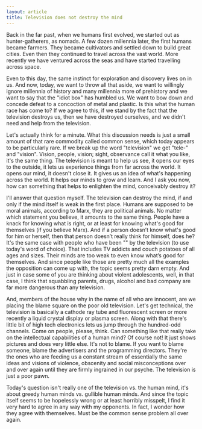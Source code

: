 ```yaml
---
layout: article
title: Television does not destroy the mind
---
```


Back in the far past, when we humans first evolved, we started out as
hunter-gatherers, as nomads. A few dozen millennia later, the first
humans became farmers. They became cultivators and settled down to build
great cities. Even then they continued to travel across the vast world.
More recently we have ventured across the seas and have started
travelling across space.

Even to this day, the same instinct for exploration and discovery lives
on in us. And now, today, we want to throw all that aside, we want to
willingly ignore millennia of history and many millennia more of
prehistory and we want to say that the "idiot box" has humbled us. We
want to bow down and concede defeat to a concoction of metal and
plastic. Is this what the human race has come to? If we agree to this,
if we stand by the fact that the television destroys us, then we have
destroyed ourselves, and we didn't need and help from the television. 

Let's actually think for a minute. What this discussion needs is just a
small amount of that rare commodity called common sense, which today
appears to be particularly rare. If we break up the word "television" we
get "tele-" and "vision". Vision, people, vision; sight, observance call
it what you like, it's the same thing. The television is meant to help
us see, it opens our eyes to the outside, it lets us experience things
from far across the world. It opens our mind, it doesn't close it. It
gives us an idea of what's happening across the world. It helps our
minds to grow and learn. And I ask you now, how can something that helps
to enlighten the mind, conceivably destroy it?

I'll answer that question myself. The television can destroy the mind,
if and only if the mind itself is weak in the first place. Humans are
supposed to be moral animals, according to Marx, they are political
animals. No matter which statement you believe, it amounts to the same
thing. People have a knack for knowing what is right, or at least for
knowing what's good for themselves (if you believe Marx). And if a
person doesn’t know what's good for him or herself, then that person
doesn’t really think for himself, does he? It's the same case with
people who have been "<destroyed>" by the television (to use today's
word of choice). That includes TV addicts and couch potatoes of all ages
and sizes. Their minds are too weak to even know what’s good for
themselves. And since people like those are pretty much all the examples
the opposition can come up with, the topic seems pretty darn empty. And
just in case some of you are thinking about violent adolescents, well,
in that case, I think that squabbling parents, drugs, alcohol and bad
company are far more dangerous than any television.

And, members of the house why in the name of all who are innocent, are
we placing the blame square on the poor old television. Let's get
technical, the television is basically a cathode ray tube and
fluorescent screen or more recently a liquid crystal display or plasma
screen. Along with that there's little bit of high tech electronics lets
us jump through the hundred-odd channels. Come on people, please, think.
Can something like that really take on the intellectual capabilities of
a human mind? Of course not! It just shows pictures and does very little
else. It's not to blame. If you want to blame someone, blame the
advertisers and the programming directors. They're the ones who are
feeding us a constant stream of essentially the same ideas and visions
of violence, obscenity and social misconceptions over and over again
until they are firmly ingrained in our psyche. The television is just a
poor pawn. 

Today's question isn't really one of the television vs. the human mind,
it's about greedy human minds vs. gullible human minds. And since the
topic itself seems to be hopelessly wrong or at least horribly misspelt,
I find it very hard to agree in any way with my opponents. In fact, I
wonder how they agree with themselves. Must be the common sense problem
all over again.

